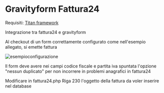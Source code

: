 # Gravityform Fattura24

Requisiti:
[Titan framework](https://it.wordpress.org/plugins/titan-framework/)

Integrazione tra fattura24 e gravityform

Al checkout di un form correttamente configurato come nell'esempio allegato, si emette fattura

![esempioconfigurazione](https://i.imgur.com/RQ8ZBsa.jpg)

Il form deve avere nei campi codice fiscale e partita iva spuntata l'opzione "nessun duplicato" per non incorrere in problemi anagrafici in fattura24

Modificare in fattura24.php Riga 230 l'oggetto della fattura da voler inserire nel database
